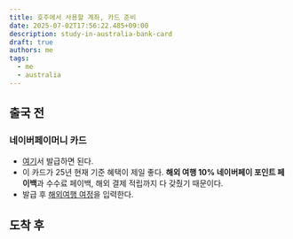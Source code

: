 ```yaml
---
title: 호주에서 사용할 계좌, 카드 준비
date: 2025-07-02T17:56:22.485+09:00
description: study-in-australia-bank-card
draft: true
authors: me
tags:
  - me
  - australia
---
```


## 출국 전

### 네이버페이머니 카드

- [여기](https://card.pay.naver.com/prepaid/intro)서 발급하면 된다.
- 이 카드가 25년 현재 기준 혜택이 제일 좋다. **해외 여행 10% 네이버페이 포인트 페이백**과 수수료 페이백, 해외 결제 적립까지 다 갖췄기 때문이다.
- 발급 후 [해외여행 여정](https://campaign2.naver.com/global10save2/)을 입력한다.

## 도착 후

###
